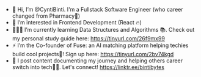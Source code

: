 - 👋 Hi, I’m @CyntiBinti. I'm a Fullstack Software Engineer (who career changed from Pharmacy💊)
- 👀 I’m interested in Frontend Development (React 🔥)
- 👩🏾‍💻 I’m currently learning Data Structures and Algorithms 📚. Check out my personal study guide here: https://tinyurl.com/26f9mx99
- ⚡ I’m the Co-founder of Fuse: an AI matching platform helping techies build cool projects🤩! Sign up here: https://tinyurl.com/2bv74kgd
- 🔔 I post content documenting my journey and helping others career switch into tech💪🏾. Let's connect! https://linktr.ee/bintibytes

<!---
CyntiBinti/CyntiBinti is a ✨ special ✨ repository because its `README.md` (this file) appears on your GitHub profile.
You can click the Preview link to take a look at your changes.
--->
